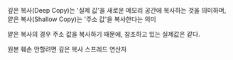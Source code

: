 깊은 복사(Deep Copy)는 '실제 값'을 새로운 메모리 공간에 복사하는 것을 의미하며, 얕은 복사(Shallow Copy)는 '주소 값'을 복사한다는 의미

얕은 복사의 경우 주소 값을 복사하기 때문에, 참조하고 있는 실제값은 같다.

원본 훼손 안할려면 깊은 복사 스프레드 연산자
